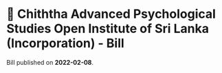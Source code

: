# 📄  Chiththa Advanced Psychological Studies Open Institute of Sri Lanka (Incorporation) - Bill

Bill published on **2022-02-08**.
